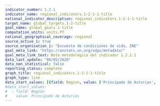 ```yaml
---
indicator_number: 1.2.1
indicator_name: regional_indicators.1-2-1-1-title
national_indicator_description: regional_indicators.1-2-1-1-title
target_name: global_targets.1-2-title
goal_name: global_goals.1-title
computation_units: units.PT
national_geographical_coverage: regional
source_active_1: true
source_organisation_1: "Encuesta de condiciones de vida, INE"
goal_meta_link: "https://unstats.un.org/sdgs/metadata/"
goal_meta_link_text: Nota metodológica del indicador 1.2.1.1
data_last_update: "06/05/2020"
data_non_statistical: false
reporting_status: complete
graph_title: regional_indicators.1-2-1-1-title
graph_type: line
data_start_values: [{field: Region, value: ['Principado de Asturias', 'España']}]
#data_start_values: 
#  - field: Region 
#    value: Principado de Asturias
---
```

